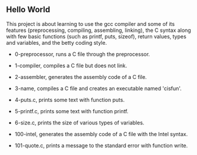 ## Hello World

This project is about learning to use the gcc compiler and some of its features (preprocessing, compiling, assembling, linking), the C syntax along with few basic functions (such as printf, puts, sizeof), return values, types and variables, and the betty coding style.

* 0-preprocessor, runs a C file through the preprocessor.

* 1-compiler, compiles a C file but does not link.

* 2-assembler, generates the assembly code of a C file.

* 3-name, compiles a C file and creates an executable named 'cisfun'.

* 4-puts.c, prints some text with function puts.

* 5-printf.c, prints some text with function printf.

* 6-size.c, prints the size of various types of variables.

* 100-intel, generates the assembly code of a C file with the Intel syntax.

* 101-quote.c, prints a message to the standard error with function write.
